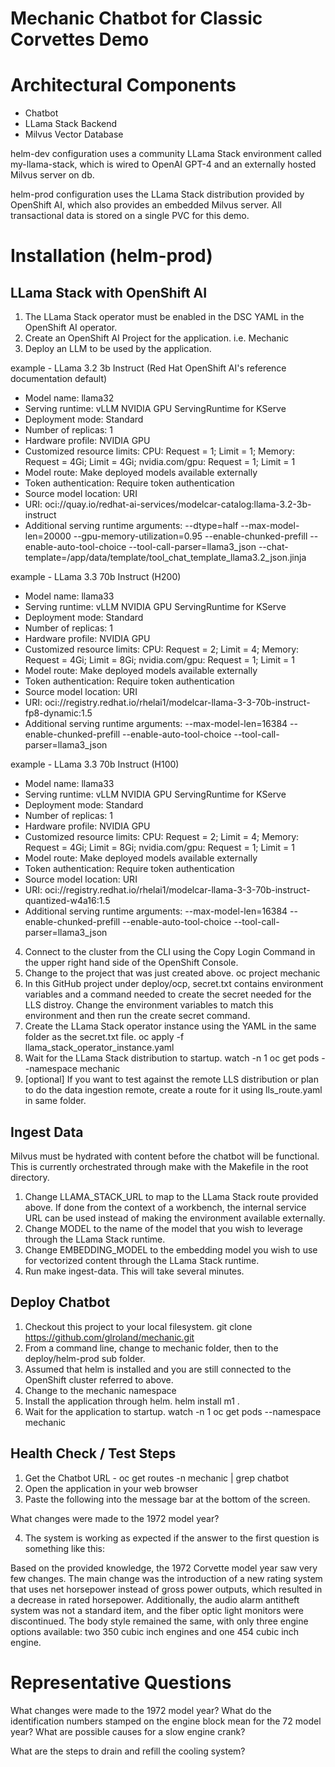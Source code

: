 # Mechanic Chatbot for Classic Corvettes Demo

# Architectural Components
- Chatbot
- LLama Stack Backend
- Milvus Vector Database

helm-dev configuration uses a community LLama Stack environment called my-llama-stack, which is wired to OpenAI GPT-4 and an externally hosted Milvus server on db.

helm-prod configuration uses the LLama Stack distribution provided by OpenShift AI, which also provides an embedded Milvus server.  All transactional data is stored on a single PVC for this demo.

# Installation (helm-prod)

## LLama Stack with OpenShift AI

1. The LLama Stack operator must be enabled in the DSC YAML in the OpenShift AI operator.
2. Create an OpenShift AI Project for the application.  i.e. Mechanic
3. Deploy an LLM to be used by the application. 

example - LLama 3.2 3b Instruct (Red Hat OpenShift AI's reference documentation default)
- Model name: llama32
- Serving runtime: vLLM NVIDIA GPU ServingRuntime for KServe
- Deployment mode: Standard
- Number of replicas: 1
- Hardware profile: NVIDIA GPU
- Customized resource limits:  CPU: Request = 1; Limit = 1; Memory: Request = 4Gi; Limit = 4Gi; nvidia.com/gpu: Request = 1; Limit = 1
- Model route: Make deployed models available externally
- Token authentication: Require token authentication
- Source model location: URI
- URI: oci://quay.io/redhat-ai-services/modelcar-catalog:llama-3.2-3b-instruct
- Additional serving runtime arguments:
--dtype=half
--max-model-len=20000
--gpu-memory-utilization=0.95
--enable-chunked-prefill
--enable-auto-tool-choice
--tool-call-parser=llama3_json
--chat-template=/app/data/template/tool_chat_template_llama3.2_json.jinja

example - LLama 3.3 70b Instruct (H200)
- Model name: llama33
- Serving runtime: vLLM NVIDIA GPU ServingRuntime for KServe
- Deployment mode: Standard
- Number of replicas: 1
- Hardware profile: NVIDIA GPU
- Customized resource limits:  CPU: Request = 2; Limit = 4; Memory: Request = 4Gi; Limit = 8Gi; nvidia.com/gpu: Request = 1; Limit = 1
- Model route: Make deployed models available externally
- Token authentication: Require token authentication
- Source model location: URI
- URI: oci://registry.redhat.io/rhelai1/modelcar-llama-3-3-70b-instruct-fp8-dynamic:1.5
- Additional serving runtime arguments:
--max-model-len=16384
--enable-chunked-prefill
--enable-auto-tool-choice
--tool-call-parser=llama3_json

example - LLama 3.3 70b Instruct (H100)
- Model name: llama33
- Serving runtime: vLLM NVIDIA GPU ServingRuntime for KServe
- Deployment mode: Standard
- Number of replicas: 1
- Hardware profile: NVIDIA GPU
- Customized resource limits:  CPU: Request = 2; Limit = 4; Memory: Request = 4Gi; Limit = 8Gi; nvidia.com/gpu: Request = 1; Limit = 1
- Model route: Make deployed models available externally
- Token authentication: Require token authentication
- Source model location: URI
- URI: oci://registry.redhat.io/rhelai1/modelcar-llama-3-3-70b-instruct-quantized-w4a16:1.5
- Additional serving runtime arguments:
--max-model-len=16384
--enable-chunked-prefill
--enable-auto-tool-choice
--tool-call-parser=llama3_json

4. Connect to the cluster from the CLI using the Copy Login Command in the upper right hand side of the OpenShift Console.
5. Change to the project that was just created above.   oc project mechanic
6. In this GitHub project under deploy/ocp, secret.txt contains environment variables and a command needed to create the secret needed for the LLS distroy.  Change the environment variables to match this environment and then run the create secret command.
7. Create the LLama Stack operator instance using the YAML in the same folder as the secret.txt file.  oc apply -f llama_stack_operator_instance.yaml
8. Wait for the LLama Stack distribution to startup.  watch -n 1 oc get pods --namespace mechanic
9. [optional] If you want to test against the remote LLS distribution or plan to do the data ingestion remote, create a route for it using lls_route.yaml in same folder.

## Ingest Data

Milvus must be hydrated with content before the chatbot will be functional.  This is currently orchestrated through make with the Makefile in the root directory.

1. Change LLAMA_STACK_URL to map to the LLama Stack route provided above.  If done from the context of a workbench, the internal service URL can be used instead of making the environment available externally.
2. Change MODEL to the name of the model that you wish to leverage through the LLama Stack runtime.
3. Change EMBEDDING_MODEL to the embedding model you wish to use for vectorized content through the LLama Stack runtime.
4. Run make ingest-data.  This will take several minutes.

## Deploy Chatbot

1. Checkout this project to your local filesystem.  git clone https://github.com/glroland/mechanic.git
2. From a command line, change to mechanic folder, then to the deploy/helm-prod sub folder.
3. Assumed that helm is installed and you are still connected to the OpenShift cluster referred to above.
4. Change to the mechanic namespace
5. Install the application through helm.  helm install m1 .
6. Wait for the application to startup.  watch -n 1 oc get pods --namespace mechanic

## Health Check / Test Steps

1. Get the Chatbot URL - oc get routes -n mechanic | grep chatbot
2. Open the application in your web browser
3. Paste the following into the message bar at the bottom of the screen.

What changes were made to the 1972 model year?

4. The system is working as expected if the answer to the first question is something like this:

Based on the provided knowledge, the 1972 Corvette model year saw very few changes. The main change was the introduction of a new rating system that uses net horsepower instead of gross power outputs, which resulted in a decrease in rated horsepower. Additionally, the audio alarm antitheft system was not a standard item, and the fiber optic light monitors were discontinued. The body style remained the same, with only three engine options available: two 350 cubic inch engines and one 454 cubic inch engine.

# Representative Questions

What changes were made to the 1972 model year?
What do the identification numbers stamped on the engine block mean for the 72 model year?
What are possible causes for a slow engine crank?

What are the steps to drain and refill the cooling system?
